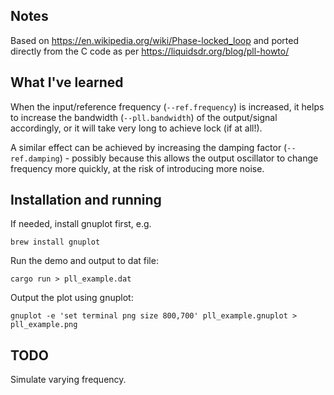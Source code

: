 ## Notes
Based on https://en.wikipedia.org/wiki/Phase-locked_loop and ported directly from the C code as per https://liquidsdr.org/blog/pll-howto/

## What I've learned
When the input/reference frequency (`--ref.frequency`) is increased, it helps to increase the bandwidth (`--pll.bandwidth`) of the output/signal accordingly, or it will take very long to achieve lock (if at all!). 

A similar effect can be achieved by increasing the damping factor (`--ref.damping`) - possibly because this allows the output oscillator to change frequency more quickly, at the risk of introducing more noise.


## Installation and running

If needed, install gnuplot first, e.g. 
```
brew install gnuplot
```

Run the demo and output to dat file:
```
cargo run > pll_example.dat  
```

Output the plot using gnuplot:
```
gnuplot -e 'set terminal png size 800,700' pll_example.gnuplot > pll_example.png
```

## TODO
Simulate varying frequency.